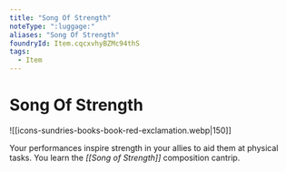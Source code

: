 ```yaml
---
title: "Song Of Strength"
noteType: ":luggage:"
aliases: "Song Of Strength"
foundryId: Item.cqcxvhyBZMc94thS
tags:
  - Item
---
```


# Song Of Strength
![[icons-sundries-books-book-red-exclamation.webp|150]]

Your performances inspire strength in your allies to aid them at physical tasks. You learn the _[[Song of Strength]]_ composition cantrip.

